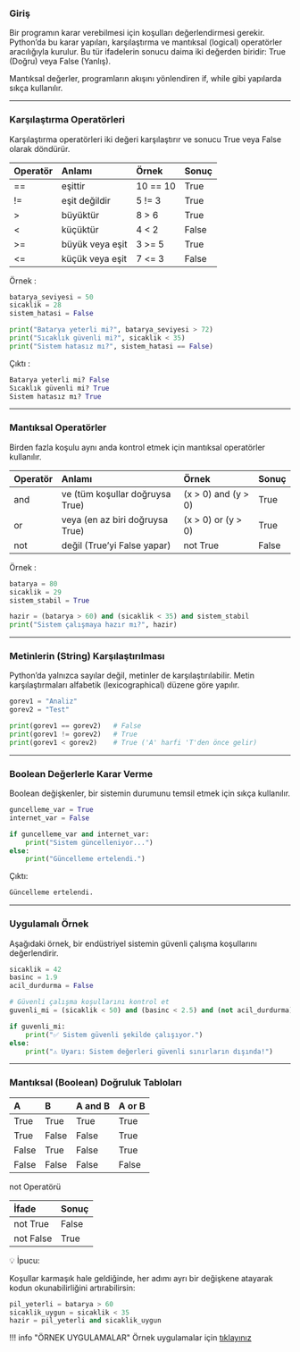### Giriş

Bir programın karar verebilmesi için koşulları değerlendirmesi gerekir.
Python’da bu karar yapıları, karşılaştırma ve mantıksal (logical) operatörler aracılığıyla kurulur.
Bu tür ifadelerin sonucu daima iki değerden biridir: True (Doğru) veya False (Yanlış).

Mantıksal değerler, programların akışını yönlendiren if, while gibi yapılarda sıkça kullanılır.

---

### Karşılaştırma Operatörleri

Karşılaştırma operatörleri iki değeri karşılaştırır ve sonucu True veya False olarak döndürür.


|Operatör            | Anlamı              | Örnek                | Sonuç        |
|:----------------   |:--------------------|:---------------------|:-------------|
| ==                 | eşittir             | 10 == 10             | True         |
| !=                 | eşit değildir       | 5 != 3               | True         |
| >                  | büyüktür            | 8 > 6                | True         |
| <                  | küçüktür            | 4 < 2                | False        |
| >=                 | büyük veya eşit     | 3 >= 5               | True         |
| <=                 | küçük veya eşit     | 7 <= 3               | False        |


Örnek :
```python
batarya_seviyesi = 50
sicaklik = 28
sistem_hatasi = False

print("Batarya yeterli mi?", batarya_seviyesi > 72)
print("Sıcaklık güvenli mi?", sicaklik < 35)
print("Sistem hatasız mı?", sistem_hatasi == False)

```
Çıktı :
```python
Batarya yeterli mi? False
Sıcaklık güvenli mi? True
Sistem hatasız mı? True
```

---

### Mantıksal Operatörler

Birden fazla koşulu aynı anda kontrol etmek için mantıksal operatörler kullanılır.

|Operatör            | Anlamı                           | Örnek                | Sonuç        |
|:----------------   |:---------------------------------|:---------------------|:-------------|
| and                | ve (tüm koşullar doğruysa True)  | (x > 0) and (y > 0)  | True         |
| or                 | veya (en az biri doğruysa True)  | (x > 0) or (y > 0)   | True         |
| not                | değil (True’yi False yapar)      | not True             | False        |

Örnek :

```python
batarya = 80
sicaklik = 29
sistem_stabil = True

hazir = (batarya > 60) and (sicaklik < 35) and sistem_stabil
print("Sistem çalışmaya hazır mı?", hazir)
```

---

### Metinlerin (String) Karşılaştırılması

Python’da yalnızca sayılar değil, metinler de karşılaştırılabilir.
Metin karşılaştırmaları alfabetik (lexicographical) düzene göre yapılır.

```python
gorev1 = "Analiz"
gorev2 = "Test"

print(gorev1 == gorev2)   # False
print(gorev1 != gorev2)   # True
print(gorev1 < gorev2)    # True ('A' harfi 'T'den önce gelir)

```

---


### Boolean Değerlerle Karar Verme

Boolean değişkenler, bir sistemin durumunu temsil etmek için sıkça kullanılır.

```python
guncelleme_var = True
internet_var = False

if guncelleme_var and internet_var:
    print("Sistem güncelleniyor...")
else:
    print("Güncelleme ertelendi.")

```

Çıktı:

```python
Güncelleme ertelendi.
```

---

### Uygulamalı Örnek

Aşağıdaki örnek, bir endüstriyel sistemin güvenli çalışma koşullarını değerlendirir.

```python
sicaklik = 42
basinc = 1.9
acil_durdurma = False

# Güvenli çalışma koşullarını kontrol et
guvenli_mi = (sicaklik < 50) and (basinc < 2.5) and (not acil_durdurma)

if guvenli_mi:
    print("✅ Sistem güvenli şekilde çalışıyor.")
else:
    print("⚠️ Uyarı: Sistem değerleri güvenli sınırların dışında!")

```

---


### Mantıksal (Boolean) Doğruluk Tabloları

| A                    | B       | A and B   | A or B        |
|:---------------------|:--------|:----------|:--------------|
| True                 | True    | True      | True          |
| True                 | False   | False     | True          |
| False                | True    | False     | True          |
| False                | False   | False     | False         |


not Operatörü

| İfade                | Sonuç   |
|:---------------------|:--------|
| not True             | False   |
| not False            | True    |


💡 İpucu:

Koşullar karmaşık hale geldiğinde, her adımı ayrı bir değişkene atayarak kodun okunabilirliğini artırabilirsin:

```python 
pil_yeterli = batarya > 60
sicaklik_uygun = sicaklik < 35
hazir = pil_yeterli and sicaklik_uygun
```


!!! info "ÖRNEK UYGULAMALAR" 
    Örnek uygulamalar için <a href="/orbitlab_python/python-egitimi-konu-anlatim/assets/logical_booleans.pdf" target="_blank">tıklayınız</a>


